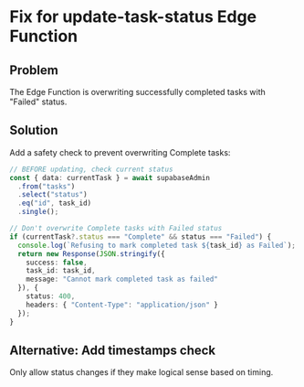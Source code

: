 # Fix for update-task-status Edge Function

## Problem
The Edge Function is overwriting successfully completed tasks with "Failed" status.

## Solution
Add a safety check to prevent overwriting Complete tasks:

```typescript
// BEFORE updating, check current status
const { data: currentTask } = await supabaseAdmin
  .from("tasks")
  .select("status")
  .eq("id", task_id)
  .single();

// Don't overwrite Complete tasks with Failed status
if (currentTask?.status === "Complete" && status === "Failed") {
  console.log(`Refusing to mark completed task ${task_id} as Failed`);
  return new Response(JSON.stringify({
    success: false,
    task_id: task_id,
    message: "Cannot mark completed task as failed"
  }), {
    status: 400,
    headers: { "Content-Type": "application/json" }
  });
}
```

## Alternative: Add timestamps check
Only allow status changes if they make logical sense based on timing.
